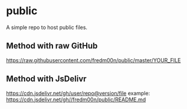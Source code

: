 # public
A simple repo to host public files.

## Method with raw GitHub

https://raw.githubusercontent.com/fredm00n/public/master/YOUR_FILE

## Method with JsDelivr
https://cdn.jsdelivr.net/gh/user/repo@version/file
example:
https://cdn.jsdelivr.net/gh//fredm00n/public/README.md

